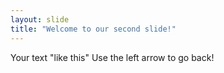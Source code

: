 ```yaml
---
layout: slide
title: "Welcome to our second slide!"
---
```

Your text "like this" 
Use the left arrow to go back!
